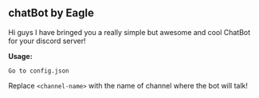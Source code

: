 ## chatBot by Eagle

Hi guys I have bringed you a really simple but awesome and cool ChatBot for your discord server!

**Usage:**
```
Go to config.json
```
Replace `<channel-name>` with the name of channel where the bot will talk!


